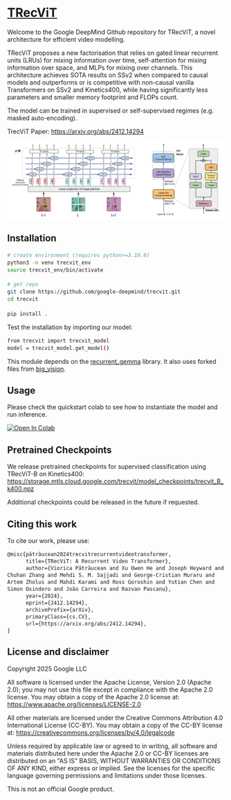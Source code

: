 <!-- mdlint off(LINE_OVER_80) -->
# [TRecViT](https://arxiv.org/abs/2412.14294)

Welcome to the Google DeepMind Github repository for TRecViT, a novel architecture for efficient video modelling.

TRecViT proposes a new factorisation that relies on gated linear recurrent
units (LRUs) for mixing information over time, self-attention for mixing information over space,
and MLPs for mixing over channels. This architecture achieves SOTA results on SSv2 when compared to causal models and outperforms or is competitive with non-causal vanilla Transformers on SSv2 and Kinetics400, while having significantly less parameters and smaller memory footprint and FLOPs count.

The model can be trained in supervised or self-supervised regimes (e.g. masked auto-encoding).

TrecViT Paper: https://arxiv.org/abs/2412.14294

![architecture diagram](./figures/diagram.png)

## Installation

```bash
# create environment (requires python>=3.10.0)
python3 -m venv trecvit_env
source trecvit_env/bin/activate

# get repo
git clone https://github.com/google-deepmind/trecvit.git
cd trecvit

pip install .
```

Test the installation by importing our model:

```bash
from trecvit import trecvit_model
model = trecvit_model.get_model()
```

This module depends on the [recurrent_gemma](https://github.com/google-deepmind/recurrentgemma) library. It also uses forked files from [big_vision](https://github.com/google-research/big_vision).

## Usage

Please check the quickstart colab to see how to instantiate the model and run inference.

[![Open In
Colab](https://colab.research.google.com/assets/colab-badge.svg)](https://colab.research.google.com/github/google-deepmind/trecvit/blob/main/colabs/trecvit_demo.ipynb)

## Pretrained Checkpoints

We release pretrained checkpoints for supervised classification using TRecViT-B on Kinetics400:
https://storage.mtls.cloud.google.com/trecvit/model_checkpoints/trecvit_B_k400.npz

Additional checkpoints could be released in the future if requested.

## Citing this work

To cite our work, please use:

```
@misc{pătrăucean2024trecvitrecurrentvideotransformer,
      title={TRecViT: A Recurrent Video Transformer},
      author={Viorica Pătrăucean and Xu Owen He and Joseph Heyward and Chuhan Zhang and Mehdi S. M. Sajjadi and George-Cristian Muraru and Artem Zholus and Mahdi Karami and Ross Goroshin and Yutian Chen and Simon Osindero and João Carreira and Razvan Pascanu},
      year={2024},
      eprint={2412.14294},
      archivePrefix={arXiv},
      primaryClass={cs.CV},
      url={https://arxiv.org/abs/2412.14294},
}
```

## License and disclaimer

Copyright 2025 Google LLC

All software is licensed under the Apache License, Version 2.0 (Apache 2.0); you may not use this file except in compliance with the Apache 2.0 license. You may obtain a copy of the Apache 2.0 license at: https://www.apache.org/licenses/LICENSE-2.0

All other materials are licensed under the Creative Commons Attribution 4.0 International License (CC-BY). You may obtain a copy of the CC-BY license at: https://creativecommons.org/licenses/by/4.0/legalcode

Unless required by applicable law or agreed to in writing, all software and materials distributed here under the Apache 2.0 or CC-BY licenses are distributed on an "AS IS" BASIS, WITHOUT WARRANTIES OR CONDITIONS OF ANY KIND, either express or implied. See the licenses for the specific language governing permissions and limitations under those licenses.

This is not an official Google product.
